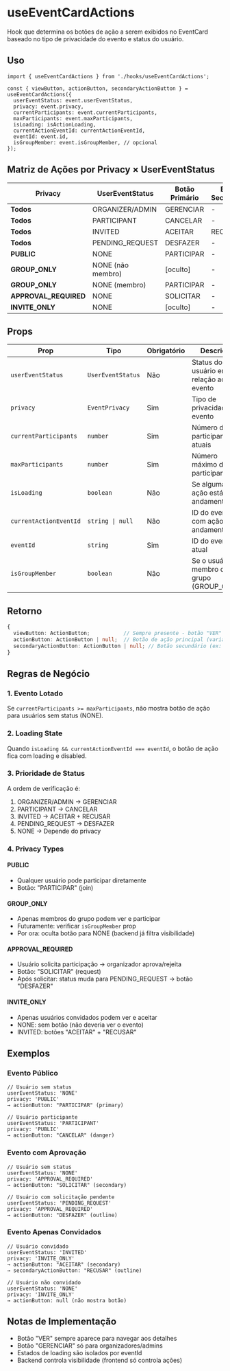 # useEventCardActions

Hook que determina os botões de ação a serem exibidos no EventCard baseado no tipo de privacidade do evento e status do usuário.

## Uso

```tsx
import { useEventCardActions } from './hooks/useEventCardActions';

const { viewButton, actionButton, secondaryActionButton } = useEventCardActions({
  userEventStatus: event.userEventStatus,
  privacy: event.privacy,
  currentParticipants: event.currentParticipants,
  maxParticipants: event.maxParticipants,
  isLoading: isActionLoading,
  currentActionEventId: currentActionEventId,
  eventId: event.id,
  isGroupMember: event.isGroupMember, // opcional
});
```

## Matriz de Ações por Privacy × UserEventStatus

| Privacy | UserEventStatus | Botão Primário | Botão Secundário | Ação |
|---------|-----------------|----------------|------------------|------|
| **Todos** | ORGANIZER/ADMIN | GERENCIAR | - | manage |
| **Todos** | PARTICIPANT | CANCELAR | - | cancel |
| **Todos** | INVITED | ACEITAR | RECUSAR | accept/reject |
| **Todos** | PENDING_REQUEST | DESFAZER | - | undo |
| **PUBLIC** | NONE | PARTICIPAR | - | join |
| **GROUP_ONLY** | NONE (não membro) | [oculto] | - | - |
| **GROUP_ONLY** | NONE (membro) | PARTICIPAR | - | join |
| **APPROVAL_REQUIRED** | NONE | SOLICITAR | - | request |
| **INVITE_ONLY** | NONE | [oculto] | - | - |

## Props

| Prop | Tipo | Obrigatório | Descrição |
|------|------|-------------|-----------|
| `userEventStatus` | `UserEventStatus` | Não | Status do usuário em relação ao evento |
| `privacy` | `EventPrivacy` | Sim | Tipo de privacidade do evento |
| `currentParticipants` | `number` | Sim | Número de participantes atuais |
| `maxParticipants` | `number` | Sim | Número máximo de participantes |
| `isLoading` | `boolean` | Não | Se alguma ação está em andamento |
| `currentActionEventId` | `string \| null` | Não | ID do evento com ação em andamento |
| `eventId` | `string` | Sim | ID do evento atual |
| `isGroupMember` | `boolean` | Não | Se o usuário é membro do grupo (GROUP_ONLY) |

## Retorno

```typescript
{
  viewButton: ActionButton;           // Sempre presente - botão "VER"
  actionButton: ActionButton | null;  // Botão de ação principal (varia)
  secondaryActionButton: ActionButton | null; // Botão secundário (ex: RECUSAR)
}
```

## Regras de Negócio

### 1. Evento Lotado
Se `currentParticipants >= maxParticipants`, não mostra botão de ação para usuários sem status (NONE).

### 2. Loading State
Quando `isLoading && currentActionEventId === eventId`, o botão de ação fica com loading e disabled.

### 3. Prioridade de Status
A ordem de verificação é:
1. ORGANIZER/ADMIN → GERENCIAR
2. PARTICIPANT → CANCELAR
3. INVITED → ACEITAR + RECUSAR
4. PENDING_REQUEST → DESFAZER
5. NONE → Depende do privacy

### 4. Privacy Types

#### PUBLIC
- Qualquer usuário pode participar diretamente
- Botão: "PARTICIPAR" (join)

#### GROUP_ONLY
- Apenas membros do grupo podem ver e participar
- Futuramente: verificar `isGroupMember` prop
- Por ora: oculta botão para NONE (backend já filtra visibilidade)

#### APPROVAL_REQUIRED
- Usuário solicita participação → organizador aprova/rejeita
- Botão: "SOLICITAR" (request)
- Após solicitar: status muda para PENDING_REQUEST → botão "DESFAZER"

#### INVITE_ONLY
- Apenas usuários convidados podem ver e aceitar
- NONE: sem botão (não deveria ver o evento)
- INVITED: botões "ACEITAR" + "RECUSAR"

## Exemplos

### Evento Público
```tsx
// Usuário sem status
userEventStatus: 'NONE'
privacy: 'PUBLIC'
→ actionButton: "PARTICIPAR" (primary)

// Usuário participante
userEventStatus: 'PARTICIPANT'
privacy: 'PUBLIC'
→ actionButton: "CANCELAR" (danger)
```

### Evento com Aprovação
```tsx
// Usuário sem status
userEventStatus: 'NONE'
privacy: 'APPROVAL_REQUIRED'
→ actionButton: "SOLICITAR" (secondary)

// Usuário com solicitação pendente
userEventStatus: 'PENDING_REQUEST'
privacy: 'APPROVAL_REQUIRED'
→ actionButton: "DESFAZER" (outline)
```

### Evento Apenas Convidados
```tsx
// Usuário convidado
userEventStatus: 'INVITED'
privacy: 'INVITE_ONLY'
→ actionButton: "ACEITAR" (secondary)
→ secondaryActionButton: "RECUSAR" (outline)

// Usuário não convidado
userEventStatus: 'NONE'
privacy: 'INVITE_ONLY'
→ actionButton: null (não mostra botão)
```

## Notas de Implementação

- Botão "VER" sempre aparece para navegar aos detalhes
- Botão "GERENCIAR" só para organizadores/admins
- Estados de loading são isolados por eventId
- Backend controla visibilidade (frontend só controla ações)
